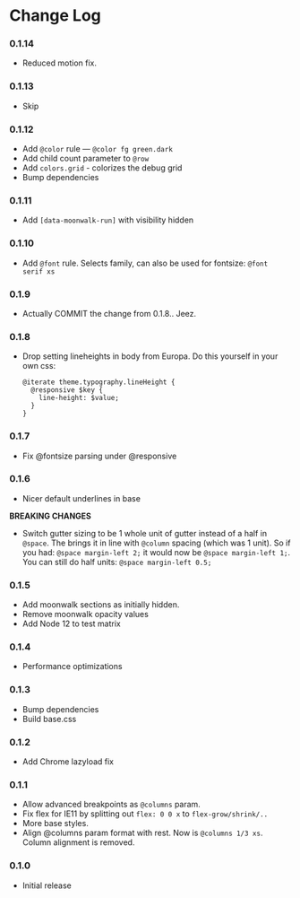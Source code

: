# Change Log

### 0.1.14

- Reduced motion fix.


### 0.1.13

- Skip


### 0.1.12

- Add `@color` rule — `@color fg green.dark`
- Add child count parameter to `@row`
- Add `colors.grid` - colorizes the debug grid
- Bump dependencies


### 0.1.11

- Add `[data-moonwalk-run]` with visibility hidden


### 0.1.10

- Add `@font` rule. Selects family, can also be used for fontsize:
  `@font serif xs`


### 0.1.9

- Actually COMMIT the change from 0.1.8.. Jeez.


### 0.1.8

- Drop setting lineheights in body from Europa.
  Do this yourself in your own css:

  ```
  @iterate theme.typography.lineHeight {
    @responsive $key {
      line-height: $value;
    }
  }
  ```


### 0.1.7

- Fix @fontsize parsing under @responsive


### 0.1.6

- Nicer default underlines in base

**BREAKING CHANGES**
- Switch gutter sizing to be 1 whole unit of gutter instead of a half in `@space`. The brings
  it in line with `@column` spacing (which was 1 unit). So if you had:
  `@space margin-left 2;` it would now be `@space margin-left 1;`. You can still do half
  units: `@space margin-left 0.5;`


### 0.1.5

- Add moonwalk sections as initially hidden.
- Remove moonwalk opacity values
- Add Node 12 to test matrix


### 0.1.4

- Performance optimizations


### 0.1.3

- Bump dependencies
- Build base.css


### 0.1.2

- Add Chrome lazyload fix


### 0.1.1

- Allow advanced breakpoints as `@columns` param.
- Fix flex for IE11 by splitting out `flex: 0 0 x` to `flex-grow/shrink/..`
- More base styles.
- Align @columns param format with rest. Now is `@columns 1/3 xs`.
  Column alignment is removed.


### 0.1.0

- Initial release
